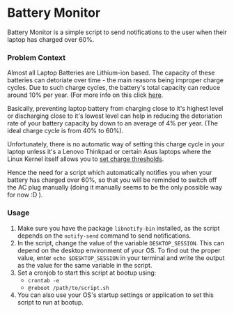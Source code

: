 # Battery Monitor

Battery Monitor is a simple script to send notifications to the user when their laptop has charged over 60%.

### Problem Context
Almost all Laptop Batteries are Lithium-ion based. The capacity of these batteries can detoriate over time - the main reasons being improper charge cycles. Due to such charge cycles, the battery's total capacity can reduce around 10% per year. (For more info on this click [here](https://superuser.com/questions/502328/how-does-limiting-a-laptop-batterys-full-charge-to-less-than-100-extend-its-ba).  

Basically, preventing laptop battery from charging close to it's highest level or discharging close to it's lowest level can help in reducing the detoriation rate of your battery capacity by down to an average of 4% per year. (The ideal charge cycle is from 40% to 60%).  

Unfortunately, there is no automatic way of setting this charge cycle in your laptop unless it's a Lenovo Thinkpad or certain Asus laptops where the Linux Kernel itself allows you to [set charge thresholds](https://www.reddit.com/r/linuxhardware/comments/g8kpee/psa_kernel_54_added_the_ability_to_set_a_battery/). 

Hence the need for a script which automatically notifies you when your battery has charged over 60%, so that you will be reminded to switch off the AC plug manually (doing it manually seems to be the only possible way for now :D ). 


### Usage
1. Make sure you have the package `libnotify-bin` installed, as the script depends on the `notify-send` command to send notifications.
2. In the script, change the value of the variable `DESKTOP_SESSION`. This can depend on the desktop environment of your OS. To find out the proper value, enter `echo $DESKTOP_SESSION` in your terminal and write the output as the value for the same variable in the script.
3. Set a cronjob to start this script at bootup using:
    * `crontab -e`
    * `@reboot /path/to/script.sh`
4. You can also use your OS's startup settings or application to set this script to run at bootup.
